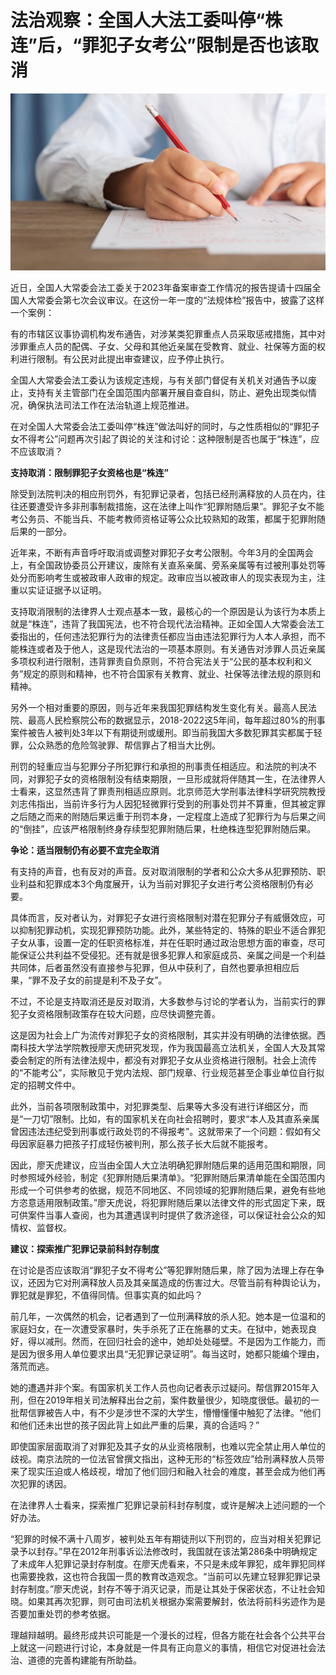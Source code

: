 # 法治观察：全国人大法工委叫停“株连”后，“罪犯子女考公”限制是否也该取消

![1f9c2ecb22ad8332820a8b0dcf983180.jpg](https://raw.githubusercontent.com/qqhsx/qqnews_image/main/2023/12/31/法治观察：全国人大法工委叫停“株连”后，“罪犯子女考公”限制是否也该取消/1f9c2ecb22ad8332820a8b0dcf983180.jpg)

近日，全国人大常委会法工委关于2023年备案审查工作情况的报告提请十四届全国人大常委会第七次会议审议。在这份一年一度的“法规体检”报告中，披露了这样一个案例：

有的市辖区议事协调机构发布通告，对涉某类犯罪重点人员采取惩戒措施，其中对涉罪重点人员的配偶、子女、父母和其他近亲属在受教育、就业、社保等方面的权利进行限制。有公民对此提出审查建议，应予停止执行。

全国人大常委会法工委认为该规定违规，与有关部门督促有关机关对通告予以废止，支持有关主管部门在全国范围内部署开展自查自纠，防止、避免出现类似情况，确保执法司法工作在法治轨道上规范推进。

在对全国人大常委会法工委叫停“株连”做法叫好的同时，与之性质相似的“罪犯子女不得考公”问题再次引起了舆论的关注和讨论：这种限制是否也属于“株连”，应不应该取消？

**支持取消：限制罪犯子女资格也是“株连”**

除受到法院判决的相应刑罚外，有犯罪记录者，包括已经刑满释放的人员在内，往往还要遭受许多非刑事制裁措施，这在法律上叫作“犯罪附随后果”。罪犯子女不能考公务员、不能当兵、不能考教师资格证等公众比较熟知的政策，都属于犯罪附随后果的一部分。

近年来，不断有声音呼吁取消或调整对罪犯子女考公限制。今年3月的全国两会上，有全国政协委员公开建议，废除有关直系亲属、旁系亲属等有过被刑事处罚等处分而影响考生或被政审人政审的规定。政审应当以被政审人的现实表现为主，注重以实证证据予以证明。

支持取消限制的法律界人士观点基本一致，最核心的一个原因是认为该行为本质上就是“株连”，违背了我国宪法，也不符合现代法治精神。正如全国人大常委会法工委指出的，任何违法犯罪行为的法律责任都应当由违法犯罪行为人本人承担，而不能株连或者及于他人，这是现代法治的一项基本原则。有关通告对涉罪人员近亲属多项权利进行限制，违背罪责自负原则，不符合宪法关于“公民的基本权利和义务”规定的原则和精神，也不符合国家有关教育、就业、社保等法律法规的原则和精神。

另外一个相对重要的原因，则与近年来我国犯罪结构发生变化有关。最高人民法院、最高人民检察院公布的数据显示，2018-2022这5年间，每年超过80%的刑事案件被告人被判处3年以下有期徒刑或缓刑。即当前我国大多数犯罪其实都属于轻罪，公众熟悉的危险驾驶罪、帮信罪占了相当大比例。

刑罚的轻重应当与犯罪分子所犯罪行和承担的刑事责任相适应。和法院的判决不同，对罪犯子女的资格限制没有结束期限，一旦形成就将伴随其一生，在法律界人士看来，这显然违背了罪责刑相适应原则。北京师范大学刑事法律科学研究院教授刘志伟指出，当前许多行为人因犯轻微罪行受到的刑事处罚并不算重，但其被定罪之后随之而来的附随后果远重于刑罚本身，一定程度上造成了犯罪行为与后果之间的“倒挂”，应该严格限制终身存续型犯罪附随后果，杜绝株连型犯罪附随后果。

**争论：适当限制仍有必要不宜完全取消**

有支持的声音，也有反对的声音。反对取消限制的学者和公众大多从犯罪预防、职业利益和犯罪成本3个角度展开，认为当前对罪犯子女进行考公资格限制仍有必要。

具体而言，反对者认为，对罪犯子女进行资格限制对潜在犯罪分子有威慑效应，可以抑制犯罪动机，实现犯罪预防功能。此外，某些特定的、特殊的职业不适合罪犯子女从事，设置一定的任职资格标准，并在任职时通过政治思想方面的审查，尽可能保证公共利益不受侵犯。还有就是很多犯罪人和家庭成员、亲属之间是一个利益共同体，后者虽然没有直接参与犯罪，但从中获利了，自然也要承担相应后果，“罪不及子女的前提是利不及子女”。

不过，不论是支持取消还是反对取消，大多数参与讨论的学者认为，当前实行的罪犯子女资格限制政策存在较大问题，应尽快调整完善。

这是因为社会上广为流传对罪犯子女的资格限制，其实并没有明确的法律依据。西南科技大学法学院教授廖天虎研究发现，作为我国最高立法机关，全国人大及其常委会制定的所有法律法规中，都没有对罪犯子女从业资格进行限制。社会上流传的“不能考公”，实际散见于党内法规、部门规章、行业规范甚至企事业单位自行拟定的招聘文件中。

此外，当前各项限制政策中，对犯罪类型、后果等大多没有进行详细区分，而是“一刀切”限制。比如，有的国家机关在向社会招聘时，要求“本人及其直系亲属曾因违法违纪受到刑事或行政处罚的不得报考”。这就带来了一个问题：假如有父母因家庭暴力把孩子打成轻伤被判刑，那么孩子长大后就不能报考。

因此，廖天虎建议，应当由全国人大立法明确犯罪附随后果的适用范围和期限，同时参照域外经验，制定《犯罪附随后果清单》。“犯罪附随后果清单能在全国范围内形成一个可供参考的依据，规范不同地区、不同领域的犯罪附随后果，避免有些地方恣意适用限制政策。”廖天虎说，将犯罪附随后果以法律文件的形式固定下来，既可供案件当事人查阅，也为其遭遇误判时提供了救济途径，可以保证社会公众的知情权、监督权。

**建议：探索推广犯罪记录前科封存制度**

在讨论是否应该取消“罪犯子女不得考公”等犯罪附随后果，除了因为法理上存在争议，还因为它对刑满释放人员及其亲属造成的伤害过大。尽管当前有种舆论认为，罪犯就是罪犯，不值得同情。但事实真的如此吗？

前几年，一次偶然的机会，记者遇到了一位刑满释放的杀人犯。她本是一位温和的家庭妇女，在一次遭受家暴时，失手杀死了正在施暴的丈夫。在狱中，她表现良好，得以减刑。然而，在回归社会的途中，她却处处碰壁。不是因为工作能力，而是因为很多用人单位要求出具“无犯罪记录证明”。每当这时，她都只能编个理由，落荒而逃。

她的遭遇并非个案。有国家机关工作人员也向记者表示过疑问。帮信罪2015年入刑，但在2019年相关司法解释出台之前，案件数量很少，知晓度很低。最初的一批帮信罪被告人中，有不少是涉世不深的大学生，懵懵懂懂中触犯了法律。“他们和他们还未出世的孩子因此背上如此严重的后果，真的合适吗？”

即使国家层面取消了对罪犯及其子女的从业资格限制，也难以完全禁止用人单位的歧视。南京法院的一位法官曾撰文指出，这种无形的“标签效应”给刑满释放人员带来了现实压迫或人格歧视，增加了他们回归和融入社会的难度，甚至会成为他们再次犯罪的诱因。

在法律界人士看来，探索推广犯罪记录前科封存制度，或许是解决上述问题的一个好办法。

“犯罪的时候不满十八周岁，被判处五年有期徒刑以下刑罚的，应当对相关犯罪记录予以封存。”早在2012年刑事诉讼法修改时，我国就在该法第286条中明确规定了未成年人犯罪记录封存制度。在廖天虎看来，不只是未成年罪犯，成年罪犯同样也需要挽救，这也符合我国一贯的教育改造观念。“当前可以先建立轻罪犯罪记录封存制度。”廖天虎说，封存不等于消灭记录，而是让其处于保密状态，不让社会知晓。如果其再次犯罪，则可由司法机关根据办案需要解封，依法将前科劣迹作为是否要加重处罚的参考依据。

理越辩越明。最终形成共识可能是一个漫长的过程，但各方能在社会各个公共平台上就这一问题进行讨论，本身就是一件具有正向意义的事情，相信它对促进社会法治、道德的完善构建能有所助益。


